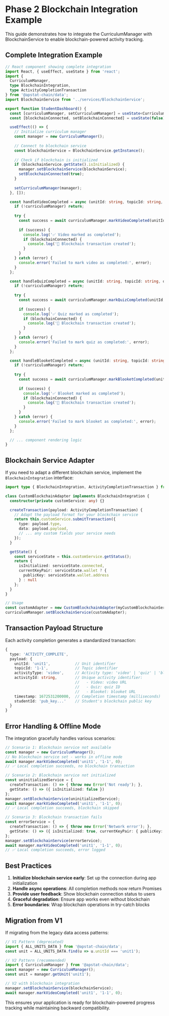 # Phase 2 Blockchain Integration Example

This guide demonstrates how to integrate the CurriculumManager with BlockchainService to enable blockchain-powered activity tracking.

## Complete Integration Example

```typescript
// React component showing complete integration
import React, { useEffect, useState } from 'react';
import { 
  CurriculumManager, 
  type BlockchainIntegration,
  type ActivityCompletionTransaction 
} from '@apstat-chain/data';
import BlockchainService from '../services/BlockchainService';

export function StudentDashboard() {
  const [curriculumManager, setCurriculumManager] = useState<CurriculumManager | null>(null);
  const [blockchainConnected, setBlockchainConnected] = useState(false);

  useEffect(() => {
    // Initialize curriculum manager
    const manager = new CurriculumManager();
    
    // Connect to blockchain service
    const blockchainService = BlockchainService.getInstance();
    
    // Check if blockchain is initialized
    if (blockchainService.getState().isInitialized) {
      manager.setBlockchainService(blockchainService);
      setBlockchainConnected(true);
    }
    
    setCurriculumManager(manager);
  }, []);

  const handleVideoCompleted = async (unitId: string, topicId: string, videoIndex: number) => {
    if (!curriculumManager) return;
    
    try {
      const success = await curriculumManager.markVideoCompleted(unitId, topicId, videoIndex);
      
      if (success) {
        console.log('✅ Video marked as completed');
        if (blockchainConnected) {
          console.log('🔗 Blockchain transaction created');
        }
      }
    } catch (error) {
      console.error('Failed to mark video as completed:', error);
    }
  };

  const handleQuizCompleted = async (unitId: string, topicId: string, quizIndex: number) => {
    if (!curriculumManager) return;
    
    try {
      const success = await curriculumManager.markQuizCompleted(unitId, topicId, quizIndex);
      
      if (success) {
        console.log('✅ Quiz marked as completed');
        if (blockchainConnected) {
          console.log('🔗 Blockchain transaction created');
        }
      }
    } catch (error) {
      console.error('Failed to mark quiz as completed:', error);
    }
  };

  const handleBlooketCompleted = async (unitId: string, topicId: string) => {
    if (!curriculumManager) return;
    
    try {
      const success = await curriculumManager.markBlooketCompleted(unitId, topicId);
      
      if (success) {
        console.log('✅ Blooket marked as completed');
        if (blockchainConnected) {
          console.log('🔗 Blockchain transaction created');
        }
      }
    } catch (error) {
      console.error('Failed to mark blooket as completed:', error);
    }
  };

  // ... component rendering logic
}
```

## Blockchain Service Adapter

If you need to adapt a different blockchain service, implement the `BlockchainIntegration` interface:

```typescript
import type { BlockchainIntegration, ActivityCompletionTransaction } from '@apstat-chain/data';

class CustomBlockchainAdapter implements BlockchainIntegration {
  constructor(private customService: any) {}

  createTransaction(payload: ActivityCompletionTransaction) {
    // Adapt the payload format for your blockchain service
    return this.customService.submitTransaction({
      type: payload.type,
      data: payload.payload,
      // ... any custom fields your service needs
    });
  }

  getState() {
    const serviceState = this.customService.getStatus();
    return {
      isInitialized: serviceState.connected,
      currentKeyPair: serviceState.wallet ? {
        publicKey: serviceState.wallet.address
      } : null
    };
  }
}

// Usage
const customAdapter = new CustomBlockchainAdapter(myCustomBlockchainService);
curriculumManager.setBlockchainService(customAdapter);
```

## Transaction Payload Structure

Each activity completion generates a standardized transaction:

```typescript
{
  type: 'ACTIVITY_COMPLETE',
  payload: {
    unitId: 'unit1',           // Unit identifier
    topicId: '1-1',            // Topic identifier
    activityType: 'video',     // Activity type: 'video' | 'quiz' | 'blooket'
    activityId: string,        // Unique activity identifier:
                               //   - Video: video URL
                               //   - Quiz: quiz ID 
                               //   - Blooket: blooket URL
    timestamp: 1672531200000,  // Completion timestamp (milliseconds)
    studentId: 'pub_key...'    // Student's blockchain public key
  }
}
```

## Error Handling & Offline Mode

The integration gracefully handles various scenarios:

```typescript
// Scenario 1: Blockchain service not available
const manager = new CurriculumManager();
// No blockchain service set - works in offline mode
await manager.markVideoCompleted('unit1', '1-1', 0);
// ✅ Local completion succeeds, no blockchain transaction

// Scenario 2: Blockchain service not initialized
const uninitializedService = {
  createTransaction: () => { throw new Error('Not ready'); },
  getState: () => ({ isInitialized: false })
};
manager.setBlockchainService(uninitializedService);
await manager.markVideoCompleted('unit1', '1-1', 0);
// ✅ Local completion succeeds, blockchain skipped

// Scenario 3: Blockchain transaction fails
const errorService = {
  createTransaction: () => { throw new Error('Network error'); },
  getState: () => ({ isInitialized: true, currentKeyPair: { publicKey: 'key' } })
};
manager.setBlockchainService(errorService);
await manager.markVideoCompleted('unit1', '1-1', 0);
// ✅ Local completion succeeds, error logged
```

## Best Practices

1. **Initialize blockchain service early**: Set up the connection during app initialization
2. **Handle async operations**: All completion methods now return Promises
3. **Provide user feedback**: Show blockchain connection status to users
4. **Graceful degradation**: Ensure app works even without blockchain
5. **Error boundaries**: Wrap blockchain operations in try-catch blocks

## Migration from V1

If migrating from the legacy data access patterns:

```typescript
// V1 Pattern (deprecated)
import { ALL_UNITS_DATA } from '@apstat-chain/data';
const unit = ALL_UNITS_DATA.find(u => u.unitId === 'unit1');

// V2 Pattern (recommended)
import { CurriculumManager } from '@apstat-chain/data';
const manager = new CurriculumManager();
const unit = manager.getUnit('unit1');

// V2 with blockchain integration
manager.setBlockchainService(blockchainService);
await manager.markVideoCompleted('unit1', '1-1', 0);
```

This ensures your application is ready for blockchain-powered progress tracking while maintaining backward compatibility. 